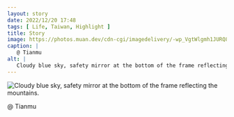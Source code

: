 ```yaml
---
layout: story
date: 2022/12/20 17:48
tags: [ Life, Taiwan, Highlight ]
title: Story
image: https://photos.muan.dev/cdn-cgi/imagedelivery/-wp_VgtWlgmh1JURQ8t1mg/8e69b646-94a1-4b35-ac6d-b200b9017500/public
caption: |
   @ Tianmu
alt: |
   Cloudy blue sky, safety mirror at the bottom of the frame reflecting the mountains.
---
```


![Cloudy blue sky, safety mirror at the bottom of the frame reflecting the mountains.](https://photos.muan.dev/cdn-cgi/imagedelivery/-wp_VgtWlgmh1JURQ8t1mg/8e69b646-94a1-4b35-ac6d-b200b9017500/public)

@ Tianmu
